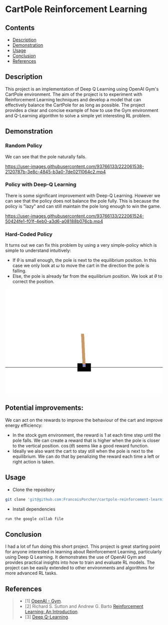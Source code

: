 # CartPole Reinforcement Learning

## Contents
- [Description](#description)
- [Demonstration](#demonstration)
- [Usage](#usage)
- [Conclusion](#conclusion)
- [References](#references)

## Description

This project is an implementation of Deep Q Learning using OpenAI Gym's CartPole environment. The aim of the project is to experiment with Reinforcement Learning techniques and develop a model that can effectively balance the CartPole for as long as possible. The project provides a clear and concise example of how to use the Gym environment and Q-Learning algorithm to solve a simple yet interesting RL problem.



## Demonstration

### Random Policy

We can see that the pole naturally falls.

https://user-images.githubusercontent.com/93766133/222061538-2120787b-3e8c-4845-b3a0-7de0211064c2.mp4

### Policy with Deep-Q Learning

There is some significant improvement with Deep-Q Learning.
However we can see that the policy does not balance the pole fully.
This is because the policy is "lazy" and can still maintain the pole long enough to win the game.

https://user-images.githubusercontent.com/93766133/222061524-50424fe1-f01f-4eb0-a3d6-a08188b076cb.mp4

### Hard-Coded Policy

It turns out we can fix this problem by using a very simple-policy which is simple to understand intuitively:

- If $\theta$ is small enough, the pole is next to the equilibrium position. In this case we only look at $\omega$ to move the cart in the direction the pole is falling.
- Else, the pole is already far from the equilibrium position. We look at $\theta$ to correct the position.



![Alt Text](theta_omega_record.gif)


## Potential improvements:

We can act on the rewards to improve the behaviour of the cart and improve energy efficiency:

- In the stock gym environment, the reward is 1 at each time step until the pole falls. We can create a reward that is higher when the pole is closer to the vertical position. $\cos(\theta)$ seems like a good reward function.
- Ideally we also want the cart to stay still when the pole is next to the equilibrium. We can do that by penalizing the reward each time a left or right action is taken.








## Usage


 - Clone the repository
 ```bash
 git clone 'git@github.com:FrancoisPorcher/cartpole-reinforcement-learning.git' 
 ```
 - Install dependencies
 ```bash
 run the google collab file
 ```


## Conclusion

I had a lot of fun doing this short project. This project is great starting point for anyone interested in learning about Reinforcement Learning, particularly using Deep Q Learning.
It demonstrates the use of OpenAI Gym and provides practical insights into how to train and evaluate RL models. The project can be easily extended to other environments and algorithms for more advanced RL tasks.

## References

> - [1] [OpenAI - Gym](https://www.gymlibrary.dev). 
> - [2] Richard S. Sutton and Andrew G. Barto [Reinforcement Learning: An Introduction](https://web.stanford.edu/class/psych209/Readings/SuttonBartoIPRLBook2ndEd.pdf). 
> - [3] [Deep Q-Learning](https://en.wikipedia.org/wiki/Q-learning). 


                                                    



